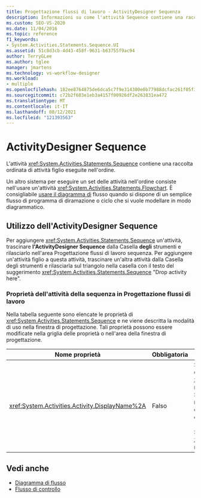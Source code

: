 ```yaml
---
title: Progettazione flussi di lavoro - ActivityDesigner Sequenza
description: Informazioni su come l'attività Sequence contiene una raccolta ordinata di attività figlio eseguite in ordine.
ms.custom: SEO-VS-2020
ms.date: 11/04/2016
ms.topic: reference
f1_keywords:
- System.Activities.Statements.Sequence.UI
ms.assetid: 51c8d3cb-4d43-458f-9631-b63755f9ac94
author: TerryGLee
ms.author: tglee
manager: jmartens
ms.technology: vs-workflow-designer
ms.workload:
- multiple
ms.openlocfilehash: 182ee8764875de6dca5c7f9e314300e0b77988dcfac261f05f3b394febb55a87
ms.sourcegitcommit: c72b2f603e1eb3a4157f00926df2e263831ea472
ms.translationtype: MT
ms.contentlocale: it-IT
ms.lasthandoff: 08/12/2021
ms.locfileid: "121393563"
---
```

# <a name="sequence-activity-designer"></a>ActivityDesigner Sequence

L'attività <xref:System.Activities.Statements.Sequence> contiene una raccolta ordinata di attività figlio eseguite nell'ordine.

Un altro sistema per eseguire un set delle attività nell'ordine consiste nell'usare un'attività <xref:System.Activities.Statements.Flowchart>. È consigliabile [usare il diagramma di](../workflow-designer/flowchart-activity-designer.md) flusso quando si dispone di un semplice flusso di programma di diramazione o ciclo che si vuole modellare in modo diagrammatico.

## <a name="using-the-sequence-activity-designer"></a>Utilizzo dell'ActivityDesigner Sequence

Per aggiungere <xref:System.Activities.Statements.Sequence> un'attività, trascinare **l'ActivityDesigner Sequence** dalla Casella **degli** strumenti e rilasciarlo nell'area Progettazione flussi di lavoro sequenza. Per aggiungere un'attività figlio a questa attività, trascinare un'altra attività dalla Casella degli strumenti e rilasciarla sul triangolo nella casella con il testo del suggerimento <xref:System.Activities.Statements.Sequence> "Drop activity  here".

### <a name="sequence-activity-properties-in-the-workflow-designer"></a>Proprietà dell'attività della sequenza in Progettazione flussi di lavoro 

Nella tabella seguente sono elencate le proprietà di <xref:System.Activities.Statements.Sequence> e ne viene descritta la modalità di uso nella finestra di progettazione. Tali proprietà possono essere modificate nella griglia delle proprietà o nell'area della finestra di progettazione.

|Nome proprietà|Obbligatoria|Utilizzo|
|-|--------------|-|
|<xref:System.Activities.Activity.DisplayName%2A>|Falso|Specifica il nome descrittivo dell'ActivityDesigner <xref:System.Activities.Statements.Sequence> nell'intestazione. Il valore predefinito è Sequence. Facoltativamente, è possibile modificare il valore nella griglia Proprietà o direttamente nell'intestazione dell'ActivityDesigner.<br /><br /> Sebbene la proprietà <xref:System.Activities.Activity.DisplayName%2A> non sia obbligatoria, se ne consiglia l'uso.|

## <a name="see-also"></a>Vedi anche

- [Diagramma di flusso](../workflow-designer/flowchart-activity-designer.md)
- [Flusso di controllo](../workflow-designer/control-flow-activity-designers.md)